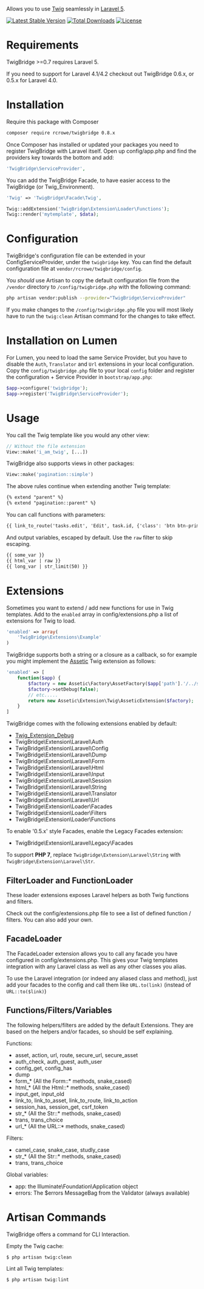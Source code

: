 Allows you to use [Twig](http://twig.sensiolabs.org/) seamlessly in [Laravel 5](http://laravel.com/).

[![Latest Stable Version](https://poser.pugx.org/rcrowe/twigbridge/v/stable.png)](https://packagist.org/packages/rcrowe/twigbridge)
[![Total Downloads](https://poser.pugx.org/rcrowe/twigbridge/downloads.png)](https://packagist.org/packages/rcrowe/twigbridge)
[![License](https://poser.pugx.org/rcrowe/twigbridge/license.png)](https://packagist.org/packages/rcrowe/twigbridge)

# Requirements

TwigBridge >=0.7 requires Laravel 5.

If you need to support for Laravel 4.1/4.2 checkout out TwigBridge 0.6.x, or 0.5.x for Laravel 4.0.

# Installation

Require this package with Composer

```bash
composer require rcrowe/twigbridge 0.8.x
```

Once Composer has installed or updated your packages you need to register TwigBridge with Laravel itself. Open up config/app.php and find the providers key towards the bottom and add:

```php
'TwigBridge\ServiceProvider',
```

You can add the TwigBridge Facade, to have easier access to the TwigBridge (or Twig_Environment).

```php
'Twig' => 'TwigBridge\Facade\Twig',
```

```php
Twig::addExtension('TwigBridge\Extension\Loader\Functions');
Twig::render('mytemplate', $data);
```

# Configuration

TwigBridge's configuration file can be extended in your ConfigServiceProvider, under the `twigbridge` key. You can find the default configuration file at `vendor/rcrowe/twigbridge/config`.  

You _should_ use Artisan to copy the default configuration file from the `/vendor` directory to `/config/twigbridge.php` with the following command:

```bash
php artisan vendor:publish --provider="TwigBridge\ServiceProvider"
```

If you make changes to the `/config/twigbridge.php` file you will most likely have to run the `twig:clean` Artisan command for the changes to take effect.

# Installation on Lumen

For Lumen, you need to load the same Service Provider, but you have to disable the `Auth`, `Translator` and `Url` extensions in your local configuration.
Copy the `config/twigbridge.php` file to your local `config` folder and register the configuration + Service Provider in `bootstrap/app.php`:

```php
$app->configure('twigbridge');
$app->register('TwigBridge\ServiceProvider');
```

# Usage

You call the Twig template like you would any other view:

```php
// Without the file extension
View::make('i_am_twig', [...])
```

TwigBridge also supports views in other packages:

```php
View::make('pagination::simple')
```

The above rules continue when extending another Twig template:

```html
{% extend "parent" %}
{% extend "pagination::parent" %}
```

You can call functions with parameters:

```html
{{ link_to_route('tasks.edit', 'Edit', task.id, {'class': 'btn btn-primary'}) }}
```

And output variables, escaped by default. Use the `raw` filter to skip escaping.

```html
{{ some_var }}
{{ html_var | raw }}
{{ long_var | str_limit(50) }}
```

# Extensions

Sometimes you want to extend / add new functions for use in Twig templates. Add to the `enabled` array in config/extensions.php a list of extensions for Twig to load.

```php
'enabled' => array(
    'TwigBridge\Extensions\Example'
)
```

TwigBridge supports both a string or a closure as a callback, so for example you might implement the [Assetic](https://github.com/kriswallsmith/assetic) Twig extension as follows:

```php
'enabled' => [
    function($app) {
        $factory = new Assetic\Factory\AssetFactory($app['path'].'/../some/path/');
        $factory->setDebug(false);
        // etc.....
        return new Assetic\Extension\Twig\AsseticExtension($factory);
    }
]
```

TwigBridge comes with the following extensions enabled by default:

- [Twig_Extension_Debug](http://twig.sensiolabs.org/doc/extensions/debug.html)
- TwigBridge\Extension\Laravel\Auth
- TwigBridge\Extension\Laravel\Config
- TwigBridge\Extension\Laravel\Dump
- TwigBridge\Extension\Laravel\Form
- TwigBridge\Extension\Laravel\Html
- TwigBridge\Extension\Laravel\Input
- TwigBridge\Extension\Laravel\Session
- TwigBridge\Extension\Laravel\String
- TwigBridge\Extension\Laravel\Translator
- TwigBridge\Extension\Laravel\Url
- TwigBridge\Extension\Loader\Facades
- TwigBridge\Extension\Loader\Filters
- TwigBridge\Extension\Loader\Functions

To enable '0.5.x' style Facades, enable the Legacy Facades extension:
- TwigBridge\Extension\Laravel\Legacy\Facades

To support **PHP 7**, replace `TwigBridge\Extension\Laravel\String` with `TwigBridge\Extension\Laravel\Str`.


## FilterLoader and FunctionLoader

These loader extensions exposes Laravel helpers as both Twig functions and filters.

Check out the config/extensions.php file to see a list of defined function / filters. You can also add your own.

## FacadeLoader

The FacadeLoader extension allows you to call any facade you have configured in config/extensions.php. This gives your Twig templates integration with any Laravel class as well as any other classes you alias.

To use the Laravel integration (or indeed any aliased class and method), just add your facades to the config and call them like `URL.to(link)` (instead of `URL::to($link)`)

## Functions/Filters/Variables

The following helpers/filters are added by the default Extensions. They are based on the helpers and/or facades, so should be self explaining.

Functions:
 * asset, action, url, route, secure_url, secure_asset
 * auth_check, auth_guest, auth_user
 * config_get, config_has
 * dump
 * form_* (All the Form::* methods, snake_cased)
 * html_* (All the Html::* methods, snake_cased)
 * input_get, input_old
 * link_to, link_to_asset, link_to_route, link_to_action
 * session_has, session_get, csrf_token
 * str_* (All the Str::* methods, snake_cased)
 * trans, trans_choice
 * url_* (All the URL::* methods, snake_cased)

Filters:
 * camel_case, snake_case, studly_case
 * str_* (All the Str::* methods, snake_cased)
 * trans, trans_choice

Global variables:
 * app: the Illuminate\Foundation\Application object
 * errors: The $errors MessageBag from the Validator (always available)

# Artisan Commands

TwigBridge offers a command for CLI Interaction.

Empty the Twig cache:
```
$ php artisan twig:clean
```

Lint all Twig templates:
```
$ php artisan twig:lint
```
